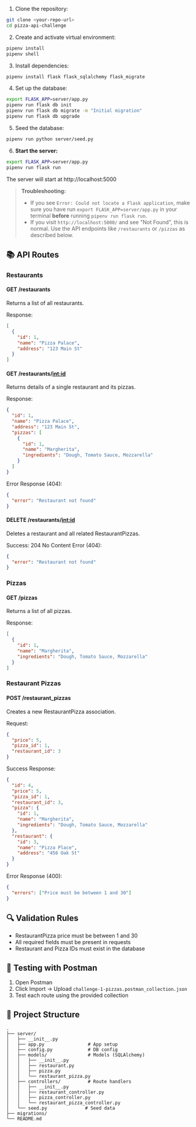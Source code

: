 

1. Clone the repository:
```bash
git clone <your-repo-url>
cd pizza-api-challenge
```

2. Create and activate virtual environment:
```bash
pipenv install
pipenv shell
```

3. Install dependencies:
```bash
pipenv install flask flask_sqlalchemy flask_migrate
```

4. Set up the database:
```bash
export FLASK_APP=server/app.py
pipenv run flask db init
pipenv run flask db migrate -m "Initial migration"
pipenv run flask db upgrade
```

5. Seed the database:
```bash
pipenv run python server/seed.py
```

6. **Start the server:**
```bash
export FLASK_APP=server/app.py
pipenv run flask run
```
The server will start at http://localhost:5000

> **Troubleshooting:**
> - If you see `Error: Could not locate a Flask application`, make sure you have run `export FLASK_APP=server/app.py` in your terminal **before** running `pipenv run flask run`.
> - If you visit `http://localhost:5000/` and see "Not Found", this is normal. Use the API endpoints like `/restaurants` or `/pizzas` as described below.

## 📚 API Routes

### Restaurants

#### GET /restaurants
Returns a list of all restaurants.

Response:
```json
[
  {
    "id": 1,
    "name": "Pizza Palace",
    "address": "123 Main St"
  }
]
```

#### GET /restaurants/<int:id>
Returns details of a single restaurant and its pizzas.

Response:
```json
{
  "id": 1,
  "name": "Pizza Palace",
  "address": "123 Main St",
  "pizzas": [
    {
      "id": 1,
      "name": "Margherita",
      "ingredients": "Dough, Tomato Sauce, Mozzarella"
    }
  ]
}
```

Error Response (404):
```json
{
  "error": "Restaurant not found"
}
```

#### DELETE /restaurants/<int:id>
Deletes a restaurant and all related RestaurantPizzas.

Success: 204 No Content
Error (404):
```json
{
  "error": "Restaurant not found"
}
```

### Pizzas

#### GET /pizzas
Returns a list of all pizzas.

Response:
```json
[
  {
    "id": 1,
    "name": "Margherita",
    "ingredients": "Dough, Tomato Sauce, Mozzarella"
  }
]
```

### Restaurant Pizzas

#### POST /restaurant_pizzas
Creates a new RestaurantPizza association.

Request:
```json
{
  "price": 5,
  "pizza_id": 1,
  "restaurant_id": 3
}
```

Success Response:
```json
{
  "id": 4,
  "price": 5,
  "pizza_id": 1,
  "restaurant_id": 3,
  "pizza": {
    "id": 1,
    "name": "Margherita",
    "ingredients": "Dough, Tomato Sauce, Mozzarella"
  },
  "restaurant": {
    "id": 3,
    "name": "Pizza Place",
    "address": "456 Oak St"
  }
}
```

Error Response (400):
```json
{
  "errors": ["Price must be between 1 and 30"]
}
```

## 🔍 Validation Rules

- RestaurantPizza price must be between 1 and 30
- All required fields must be present in requests
- Restaurant and Pizza IDs must exist in the database

## 🧪 Testing with Postman

1. Open Postman
2. Click Import → Upload `challenge-1-pizzas.postman_collection.json`
3. Test each route using the provided collection

## 📁 Project Structure

```
.
├── server/
│   ├── __init__.py
│   ├── app.py                # App setup
│   ├── config.py             # DB config
│   ├── models/               # Models (SQLAlchemy)
│   │   ├── __init__.py
│   │   ├── restaurant.py
│   │   ├── pizza.py
│   │   └── restaurant_pizza.py
│   ├── controllers/          # Route handlers
│   │   ├── __init__.py
│   │   ├── restaurant_controller.py
│   │   ├── pizza_controller.py
│   │   └── restaurant_pizza_controller.py
│   └── seed.py              # Seed data
├── migrations/
└── README.md
``` 